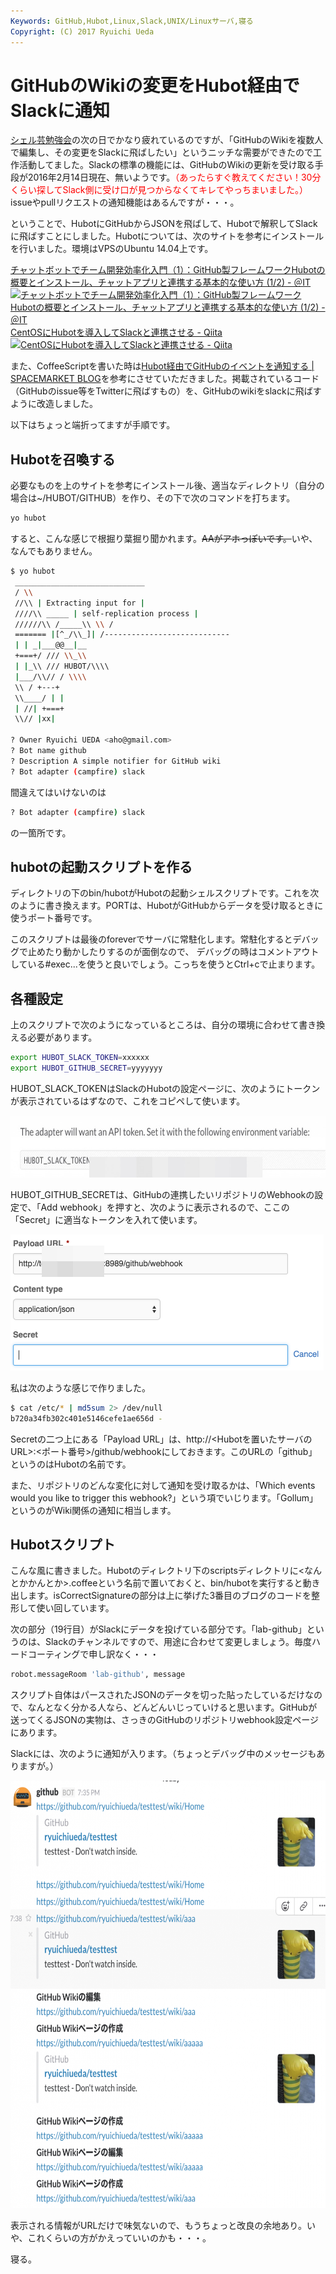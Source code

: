 ```yaml
---
Keywords: GitHub,Hubot,Linux,Slack,UNIX/Linuxサーバ,寝る
Copyright: (C) 2017 Ryuichi Ueda
---
```


# GitHubのWikiの変更をHubot経由でSlackに通知
<a href="/?post=07608">シェル芸勉強会</a>の次の日でかなり疲れているのですが、「GitHubのWikiを複数人で編集し、その変更をSlackに飛ばしたい」というニッチな需要ができたので工作活動してました。Slackの標準の機能には、GitHubのWikiの更新を受け取る手段が2016年2月14日現在、無いようです。<span style="color:red">（あったらすぐ教えてください！30分くらい探してSlack側に受け口が見つからなくてキレてやっちまいました。）</span>issueやpullリクエストの通知機能はあるんですが・・・。


ということで、HubotにGitHubからJSONを飛ばして、Hubotで解釈してSlackに飛ばすことにしました。Hubotについては、次のサイトを参考にインストールを行いました。環境はVPSのUbuntu 14.04上です。


<span class="hatena-bookmark-title"><a href="//www.atmarkit.co.jp/ait/articles/1408/20/news035.html">チャットボットでチーム開発効率化入門（1）：GitHub製フレームワークHubotの概要とインストール、チャットアプリと連携する基本的な使い方 (1/2) - ＠IT</a></span> <span class="hatena-bookmark-users"><a href="//b.hatena.ne.jp/entry/www.atmarkit.co.jp/ait/articles/1408/20/news035.html"><img title="チャットボットでチーム開発効率化入門（1）：GitHub製フレームワークHubotの概要とインストール、チャットアプリと連携する基本的な使い方 (1/2) - ＠IT" alt="チャットボットでチーム開発効率化入門（1）：GitHub製フレームワークHubotの概要とインストール、チャットアプリと連携する基本的な使い方 (1/2) - ＠IT" src="//b.hatena.ne.jp/entry/image/http://www.atmarkit.co.jp/ait/articles/1408/20/news035.html"></a></span>
<span class="hatena-bookmark-title"><a href="//qiita.com/GENM/items/0248433575580c9263b5">CentOSにHubotを導入してSlackと連携させる - Qiita</a></span> <span class="hatena-bookmark-users"><a href="//b.hatena.ne.jp/entry/qiita.com/GENM/items/0248433575580c9263b5"><img title="CentOSにHubotを導入してSlackと連携させる - Qiita" alt="CentOSにHubotを導入してSlackと連携させる - Qiita" src="//b.hatena.ne.jp/entry/image/http://qiita.com/GENM/items/0248433575580c9263b5"></a></span>

また、CoffeeScriptを書いた時は<a href="http://blog.spacemarket.com/code/hubot-github-webhook-1/" target="_blank">Hubot経由でGitHubのイベントを通知する | SPACEMARKET BLOG</a>を参考にさせていただきました。掲載されているコード（GitHubのissue等をTwitterに飛ばすもの）を、GitHubのwikiをslackに飛ばすように改造しました。

以下はちょっと端折ってますが手順です。

<h2>Hubotを召喚する</h2>

必要なものを上のサイトを参考にインストール後、適当なディレクトリ（自分の場合は~/HUBOT/GITHUB）を作り、その下で次のコマンドを打ちます。

```bash
yo hubot
```

すると、こんな感じで根掘り葉掘り聞かれます。<del>AAがアホっぽいです。</del>いや、なんでもありません。

```bash
$ yo hubot
 _____________________________ 
 / \\ 
 //\\ | Extracting input for |
 ////\\ _____ | self-replication process |
 //////\\ /_____\\ \\ / 
 ======= |[^_/\\_]| /---------------------------- 
 | | _|___@@__|__ 
 +===+/ /// \\_\\ 
 | |_\\ /// HUBOT/\\\\ 
 |___/\\// / \\\\ 
 \\ / +---+ 
 \\____/ | | 
 | //| +===+ 
 \\// |xx| 

? Owner Ryuichi UEDA <aho@gmail.com>
? Bot name github
? Description A simple notifier for GitHub wiki
? Bot adapter (campfire) slack
```

間違えてはいけないのは
```bash
? Bot adapter (campfire) slack
```
の一箇所です。


<h2>hubotの起動スクリプトを作る</h2>

ディレクトリの下のbin/hubotがHubotの起動シェルスクリプトです。これを次のように書き換えます。PORTは、HubotがGitHubからデータを受け取るときに使うポート番号です。

<script src="https://gist.github.com/ryuichiueda/5faff08a5d3303891f46.js"></script>

このスクリプトは最後のforeverでサーバに常駐化します。常駐化するとデバッグで止めたり動かしたりするのが面倒なので、
デバッグの時はコメントアウトしている#exec...を使うと良いでしょう。こっちを使うとCtrl+cで止まります。

<h2>各種設定</h2>

上のスクリプトで次のようになっているところは、自分の環境に合わせて書き換える必要があります。
```bash
export HUBOT_SLACK_TOKEN=xxxxxx
export HUBOT_GITHUB_SECRET=yyyyyyy
```

HUBOT_SLACK_TOKENはSlackのHubotの設定ページに、次のようにトークンが表示されているはずなので、これをコピペして使います。

<a href="1455450034.jpg" rel="attachment wp-att-7684"><img src="1455450034-1024x154.jpg" alt="1455450034" width="660" height="99" class="aligncenter size-large wp-image-7684" /></a>

HUBOT_GITHUB_SECRETは、GitHubの連携したいリポジトリのWebhookの設定で、「Add webhook」を押すと、次のように表示されるので、ここの「Secret」に適当なトークンを入れて使います。

<a href="1455450001.jpg" rel="attachment wp-att-7686"><img src="1455450001.jpg" alt="1455450001" width="501" height="218" class="aligncenter size-full wp-image-7686" /></a>

私は次のような感じで作りました。
```bash
$ cat /etc/* | md5sum 2> /dev/null
b720a34fb302c401e5146cefe1ae656d -
```

Secretの二つ上にある「Payload URL」は、http://<Hubotを置いたサーバのURL>:<ポート番号>/github/webhookにしておきます。このURLの「github」というのはHubotの名前です。

また、リポジトリのどんな変化に対して通知を受け取るかは、「Which events would you like to trigger this webhook?」という項でいじります。「Gollum」というのがWiki関係の通知に相当します。

<h2>Hubotスクリプト</h2>

こんな風に書きました。Hubotのディレクトリ下のscriptsディレクトリに<なんとかかんとか>.coffeeという名前で置いておくと、bin/hubotを実行すると動き出します。isCorrectSignatureの部分は上に挙げた3番目のブログのコードを整形して使い回しています。

<script src="https://gist.github.com/ryuichiueda/f7ae2b58c3f6b788dd87.js"></script>

次の部分（19行目）がSlackにデータを投げている部分です。「lab-github」というのは、Slackのチャンネルですので、用途に合わせて変更しましょう。毎度ハードコーティングで申し訳なく・・・
```bash
robot.messageRoom 'lab-github', message
```

スクリプト自体はパースされたJSONのデータを切った貼ったしているだけなので、なんとなく分かる人なら、どんどんいじっていけると思います。GitHubが送ってくるJSONの実物は、さっきのGitHubのリポジトリwebhook設定ページにあります。

Slackには、次のように通知が入ります。（ちょっとデバッグ中のメッセージもありますが。）

<a href="6022985d8728790ade577496a6c74b0d.png" rel="attachment wp-att-7702"><img src="6022985d8728790ade577496a6c74b0d-988x1024.png" alt="スクリーンショット 2016-02-14 21.44.46" width="660" height="684" class="aligncenter size-large wp-image-7702" /></a>

表示される情報がURLだけで味気ないので、もうちょっと改良の余地あり。いや、これくらいの方がかえっていいのかも・・・。


寝る。
